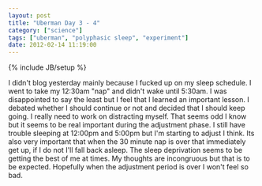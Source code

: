 ```yaml
---
layout: post
title: "Uberman Day 3 - 4"
category: ["science"]
tags: ["uberman", "polyphasic sleep", "experiment"]
date: 2012-02-14 11:19:00
---
```

{% include JB/setup %}

I didn't blog yesterday mainly because I fucked up on my sleep schedule. I went to take my 12:30am "nap" and didn't wake until 5:30am. I was disappointed to say the least but I feel that I learned an important lesson. I debated whether I should continue or not and decided that I should keep going. I really need to work on distracting myself. That seems odd I know but it seems to be real important during the adjustment phase. I still have trouble sleeping at 12:00pm and 5:00pm but I'm starting to adjust I think. Its also very important that when the 30 minute nap is over that immediately get up, if I do not I'll fall back asleep. The sleep deprivation seems to be getting the best of me at times. My thoughts are incongruous but that is to be expected. Hopefully when the adjustment period is over I won't feel so bad.